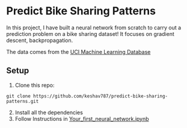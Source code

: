 # Predict Bike Sharing Patterns

In this project, I have built a neural network from scratch to carry out a prediction problem on a bike sharing dataset! It focuses on gradient descent, backpropagation. 

The data comes from the [UCI Machine Learning Database](https://archive.ics.uci.edu/ml/datasets/Bike+Sharing+Dataset)

## Setup
 1. Clone this repo:
```
git clone https://github.com/keshav787/predict-bike-sharing-patterns.git
```
 2. Install all the dependencies  
 3. Follow Instructions in [Your_first_neural_network.ipynb](https://github.com/keshav787/predict-bike-sharing-patterns/blob/master/Your_first_neural_network.ipynb)
